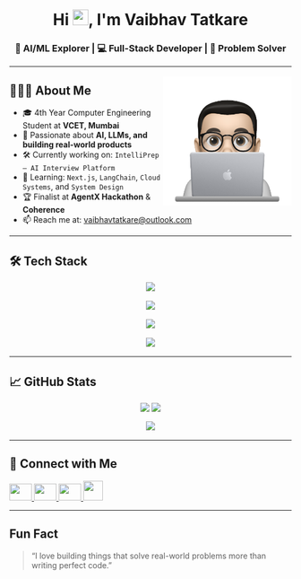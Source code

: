 <h1 align="center">Hi <img src="https://media.giphy.com/media/hvRJCLFzcasrR4ia7z/giphy.gif" width="28px" height="28px">, I'm Vaibhav Tatkare</h1>
<h3 align="center">🚀 AI/ML Explorer | 💻 Full-Stack Developer | 🎯 Problem Solver

---

<img align='right' src="https://github.com/VaibhavT04/VaibhavT04/blob/main/profile-img.png" width="230">

## 👨🏻‍💻 About Me

- 🎓 4th Year Computer Engineering Student at **VCET, Mumbai**  
- 🧠 Passionate about **AI, LLMs, and building real-world products**
- 🛠 Currently working on: `IntelliPrep – AI Interview Platform`
- 🌱 Learning: `Next.js`, `LangChain`, `Cloud Systems`, and `System Design`
- 🏆 Finalist at **AgentX Hackathon** & **Coherence**
- 📫 Reach me at: [vaibhavtatkare@outlook.com](mailto:vaibhavtatkare@outlook.com)

---




## 🛠 Tech Stack

<p align="center">
  <img src="https://skillicons.dev/icons?i=ts,react,nextjs,js,py,java,c,html&perline=8" />
</p>

<p align="center">
  <img src="https://skillicons.dev/icons?i=css,tailwind,nodejs,express,flask,bootstrap,mysql,mongodb&perline=8" />
</p>

<p align="center">
  <img src="https://skillicons.dev/icons?i=postgres,firebase,vercel,docker,webstorm,opencv,tensorflow,git&perline=8" />
</p>

<p align="center">
  <img src="https://skillicons.dev/icons?i=github,postman,vscode,devto&perline=8" />
</p>






---

## 📈 GitHub Stats

<p align="center">
  <img src="https://github-readme-stats.vercel.app/api?username=VaibhavT04&show_icons=true&theme=dracula" height="180"/>
  <img src="https://github-readme-streak-stats.herokuapp.com/?user=VaibhavT04&theme=dracula" height="180"/>
</p>
<p align="center">
  <img src="https://github-readme-stats.vercel.app/api/top-langs/?username=VaibhavT04&layout=compact&theme=dracula"/>
</p>

---


## 🤝 Connect with Me

<p align="left">
  <a href="https://www.linkedin.com/in/vaibhav-tatkare-code/" target="_blank">
    <img src="https://raw.githubusercontent.com/rahuldkjain/github-profile-readme-generator/master/src/images/icons/Social/linked-in-alt.svg" height="30" width="40" />
  </a>
  <a href="https://leetcode.com/Code_Phoenix/" target="_blank">
    <img src="https://raw.githubusercontent.com/rahuldkjain/github-profile-readme-generator/master/src/images/icons/Social/leet-code.svg" height="30" width="40" />
  </a>
  <a href="https://medium.com/@vaibhavtatkare2004" target="_blank">
    <img src="https://raw.githubusercontent.com/rahuldkjain/github-profile-readme-generator/master/src/images/icons/Social/medium.svg" height="30" width="40" />
  </a>
  <a href="mailto:vaibhavtatkare@outlook.com">
    <img src="https://skillicons.dev/icons?i=gmail" height="35" width="35" />
  </a>
</p>



---

## Fun Fact

> “I love building things that solve real-world problems more than writing perfect code.”
